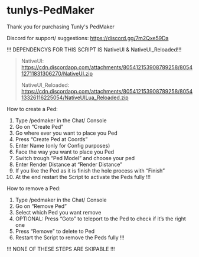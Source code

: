 # tunlys-PedMaker
 
Thank you for purchasing Tunly's PedMaker

Discord for support/ suggestions: https://discord.gg/7m2Qxe59Da

!!! DEPENDENCYS FOR THIS SCRIPT IS NativeUI & NativeUI_Reloaded!!!
> NativeUI: https://cdn.discordapp.com/attachments/805412153908789258/805412711831306270/NativeUI.zip
> 
> NativeUI_Reloaded: https://cdn.discordapp.com/attachments/805412153908789258/805413326116225054/NativeUILua_Reloaded.zip
 

How to create a Ped:
1. Type /pedmaker in the Chat/ Console
2. Go on “Create Ped”
3. Go where ever you want to place you Ped
4. Press “Create Ped at Coords”
5. Enter Name (only for Config purposes)
6. Face the way you want to place you Ped
7. Switch trough “Ped Model” and choose your ped
8. Enter Render Distance at “Render Distance”
9. If you like the Ped as it is finish the hole process with “Finish”
10. At the end restart the Script to activate the Peds fully !!!

How to remove a Ped:
1. Type /pedmaker in the Chat/ Console
2. Go on “Remove Ped”
3. Select which Ped you want remove
4. OPTIONAL: Press “Goto” to teleport to the Ped to check if it’s the right one
5. Press “Remove” to delete to Ped
6. Restart the Script to remove the Peds fully !!!

!!! NONE OF THESE STEPS ARE SKIPABLE !!!
